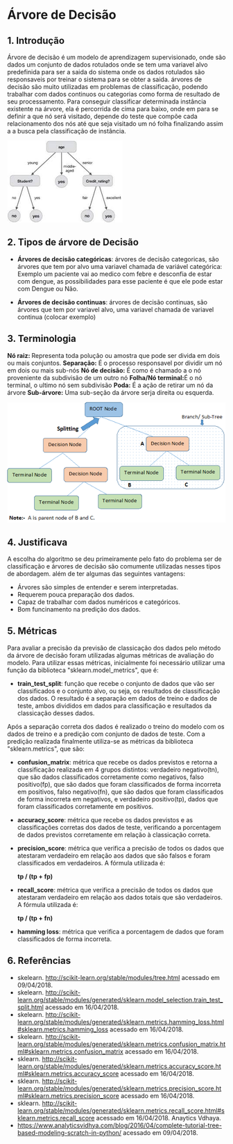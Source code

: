 # Árvore de Decisão

## 1. Introdução

Árvore de decisão é um modelo de aprendizagem supervisionado, onde são dados
um conjunto de dados rotulados onde se tem uma variavel alvo predefinida para ser
a saida do sistema onde os dados rotulados são responsaveis por treinar o sistema
para se obter a saida. árvores de decisão são muito utilizadas em problemas de
classificação, podendo trabalhar com dados continuos ou categorias como forma de resultado
de seu processamento.
Para conseguir classificar determinada instância existente na árvore, ela é percorrida
de cima para baixo, onde em para se definir a que nó será visitado, depende do teste
que compõe cada relacionamento dos nós até que seja visitado um nó folha finalizando assim a
a busca pela classificação de instância.

<img src="imagens/arvore-de-decisao.jpeg">

## 2. Tipos de árvore de Decisão
* <b>Árvores de decisão categóricas</b>: árvores de decisão categoricas, são árvores que tem
por alvo uma variavel chamada de variável categórica: Exemplo um paciente vai ao medico
com febre e desconfia de estar com dengue, as possibilidades para esse paciente é que ele pode
estar com Dengue ou Não.

* <b>Árvores de decisão continuas</b>: árvores de decisão continuas, são árvores que tem por variavel alvo, uma variavel chamada de variavel continua (colocar exemplo)

## 3. Terminologia

<b>Nó raiz: </b> Representa toda polução ou amostra que pode ser divida em dois ou mais conjuntos.
<b>Separação:</b> É o processo responsavel por dividir um nó em dois ou mais sub-nós
<b>Nó de decisão:</b> É como é chamado a o nó proveniente da subdivisão de um outro nó
<b>Folha/Nó terminal:</b>É o nó terminal, o ultimo nó sem subdivisão
<b>Poda:</b> É a ação de retirar um nó da árvore
<b>Sub-árvore:</b> Uma sub-seção da árvore serja direita ou esquerda.

<img src='imagens/explica-arvore.png'>

## 4. Justificava

A escolha do algoritmo se deu primeiramente pelo fato do problema ser de classificação e árvores de decisão são comumente utilizadas nesses tipos de abordagem. além de ter algumas das  seguintes vantagens:

* Árvores são simples de entender e serem interpretadas.
* Requerem pouca preparação dos dados.
* Capaz de trabalhar com dados numéricos e categóricos.
* Bom funcinamento na predição dos dados.

## 5. Métricas

Para avaliar a precisão da previsão de classicação dos dados pelo método da árvore de decisão foram utilizadas algumas métricas de avaliação do modelo. Para utilizar essas métricas, inicialmente foi necessário utilizar uma função da biblioteca "sklearn.model_metrics", que é:

* **train_test_split**: função que recebe o conjunto de dados que vão ser classificados e o conjunto alvo, ou seja, os resultados de classificação dos dados. O resultado é a separação em dados de treino e dados de teste, ambos divididos em dados para classificação e resultados da classicação desses dados.

Após a separação correta dos dados é realizado o treino do modelo com os dados de treino e a predição com conjunto de dados de teste. Com a predição realizada finalmente utiliza-se as métricas da biblioteca "sklearn.metrics", que são:

* **confusion_matrix**: métrica que recebe os dados previstos e retorna a classificação realizada em 4 grupos distintos: verdadeiro negativo(tn), que são dados classificados corretamente como negativos, falso positivo(fp), que são dados que foram classificados de forma incorreta em positivos, falso negativo(fn), que são dados que foram classificados de forma incorreta em negativos, e verdadeiro positivo(tp), dados que foram classificados corretamente em positivos.

* **accuracy_score**: métrica que recebe os dados previstos e as classificações corretas dos dados de teste, verificando a porcentagem de dados previstos corretamente em relação à classicação correta.

* **precision_score**: métrica que verifica a precisão de todos os dados que atestaram verdadeiro em relação aos dados que são falsos e foram classificados em verdadeiros. A fórmula utilizada é:

    **tp / (tp + fp)**

* **recall_score**: métrica que verifica a precisão de todos os dados que atestaram verdadeiro em relação aos dados totais que são verdadeiros. A fórmula utilizada é:

    **tp / (tp + fn)**

* **hamming loss**: métrica que verifica a porcentagem de dados que foram classificados de forma incorreta.

## 6. Referências

- skelearn. http://scikit-learn.org/stable/modules/tree.html acessado em 09/04/2018.
- skelearn. http://scikit-learn.org/stable/modules/generated/sklearn.model_selection.train_test_split.html
acessado em 16/04/2018.
- skelearn. http://scikit-learn.org/stable/modules/generated/sklearn.metrics.hamming_loss.html#sklearn.metrics.hamming_loss
acessado em 16/04/2018.
- skelearn. http://scikit-learn.org/stable/modules/generated/sklearn.metrics.confusion_matrix.html#sklearn.metrics.confusion_matrix
acessado em 16/04/2018.
- sklearn. http://scikit-learn.org/stable/modules/generated/sklearn.metrics.accuracy_score.html#sklearn.metrics.accuracy_score
acessado em 16/04/2018.
- sklearn. http://scikit-learn.org/stable/modules/generated/sklearn.metrics.precision_score.html#sklearn.metrics.precision_score
acessado em 16/04/2018.
- sklearn. http://scikit-learn.org/stable/modules/generated/sklearn.metrics.recall_score.html#sklearn.metrics.recall_score
acessado em 16/04/2018.
Anaytics Vdhaya.
- https://www.analyticsvidhya.com/blog/2016/04/complete-tutorial-tree-based-modeling-scratch-in-python/
acessado em 09/04/2018.
